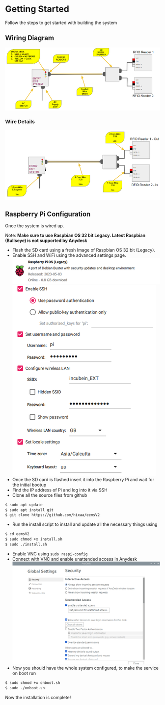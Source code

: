 # Getting Started
Follow the steps to get started with building the system

## Wiring Diagram
![](images/hardware-diagram.png)

### Wire Details
![](images/wiring.png)

## Raspberry Pi Configuration
Once the system is wired up. 

Note: **Make sure to use Raspbian OS 32 bit Legacy. Latest Raspbian (Bullseye) is not supported by Anydesk**

* Flash the SD card using a fresh Image of Raspbian OS 32 bit (Legacy).
* Enable SSH and WiFi using the advanced settings page.
![](images/os.png)
![](images/settings.png)
* Once the SD card is flashed insert it into the Raspberry Pi and wait for the initial bootup
* Find the IP address of Pi and log into it via SSH
* Clone all the source files from github
```sh
$ sudo apt update
$ sudo apt install git
$ git clone https://github.com/hixaa/eemsV2
```
* Run the install script to install and update all the necessary things using 
```sh
$ cd eemsV2
$ sudo chmod +x install.sh
$ sudo ./install.sh
```
* Enable VNC using `sudo raspi-config`
* Connect with VNC and enable unattended access in Anydesk 
![](images/unattended.png)
* Now you should have the whole system configured, to make the service on boot run
```sh
$ sudo chmod +x onboot.sh
$ sudo ./onboot.sh
```

Now the installation is complete!

